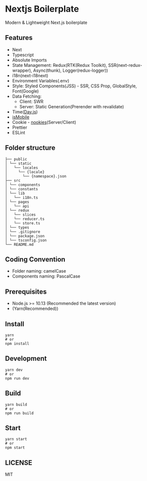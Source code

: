 # Nextjs Boilerplate

Modern & Lightweight Next.js boilerplate

## Features

- Next
- Typescript
- Absolute Imports
- State Management: Redux(RTK(Redux Toolkit), SSR(next-redux-wrapper), Async(thunk), Logger(redux-logger))
- i18n(next-i18next)
- Environment Variables(.env)
- Style: Styled Components(JSS) - SSR, CSS Prop, GlobalStyle, Font(Google)
- Data Fetching:
  - Client: SWR
  - Server: Static Generation(Prerender with revalidate)
- Time([Day.js](https://day.js.org/))
- [isMobile](https://github.com/kaimallea/isMobile)
- Cookie - [nookies](https://github.com/maticzav/nookies#readme)(Server/Client)
- Prettier
- ESLint

<!--
- Fetcher
- Test - Jest
- Custom server
- Storybook?
  -->

## Folder structure

```
├── public
│ └── static
│   └── locales
│     └── {locale}
│       └── {namespace}.json
├── src
│ └── components
│ └── constants
│ └── lib
│   └── i18n.ts
│ └── pages
│   └── api
│ └── redux
│   └── slices
│   └── reducer.ts
│   └── store.ts
│ └── types
│ └── .gitignore
│ └── package.json
│ └── tsconfig.json
└── README.md
```

## Coding Convention

- Folder naming: camelCase
- Components naming: PascalCase

## Prerequisites

- Node.js >= 10.13 (Recommended the latest version)
- (Yarn(Recommended))

## Install

```
yarn
# or
npm install
```

## Development

```
yarn dev
# or
npm run dev
```

## Build

```
yarn build
# or
npm run build
```

## Start

```
yarn start
# or
npm start
```

## LICENSE

MIT
